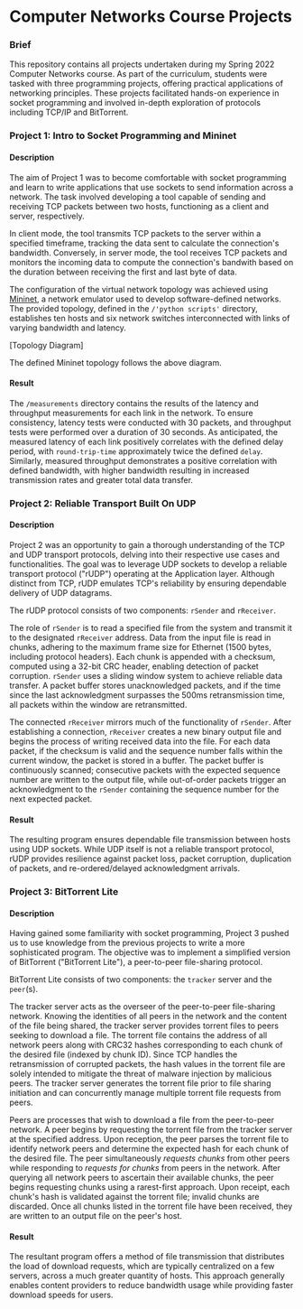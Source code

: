 # Computer Networks Course Projects

### Brief

This repository contains all projects undertaken during my Spring 2022 Computer Networks course. As part of the curriculum, students were tasked with three programming projects, offering practical applications of networking principles. These projects facilitated hands-on experience in socket programming and involved in-depth exploration of protocols including TCP/IP and BitTorrent.

### Project 1: Intro to Socket Programming and Mininet

#### Description

The aim of Project 1 was to become comfortable with socket programming and learn to write applications that use sockets to send information across a network. The task involved developing a tool capable of sending and receiving TCP packets between two hosts, functioning as a client and server, respectively.

In client mode, the tool transmits TCP packets to the server within a specified timeframe, tracking the data sent to calculate the connection's bandwidth. Conversely, in server mode, the tool receives TCP packets and monitors the incoming data to compute the connection's bandwith based on the duration between receiving the first and last byte of data.

The configuration of the virtual network topology was achieved using [Mininet](https://mininet.org/), a network emulator used to develop software-defined networks. The provided topology, defined in the `/'python scripts'` directory, establishes ten hosts and six network switches interconnected with links of varying bandwidth and latency. 

[Topology Diagram]

The defined Mininet topology follows the above diagram.

#### Result

The `/measurements` directory contains the results of the latency and throughput measurements for each link in the network. To ensure consistency, latency tests were conducted with 30 packets, and throughput tests were performed over a duration of 30 seconds. As anticipated, the measured latency of each link positively correlates with the defined delay period, with `round-trip-time` approximately twice the defined `delay`. Similarly, measured throughput demonstrates a positive correlation with defined bandwidth, with higher bandwidth resulting in increased transmission rates and greater total data transfer.

### Project 2: Reliable Transport Built On UDP

#### Description

Project 2 was an opportunity to gain a thorough understanding of the TCP and UDP transport protocols, delving into their respective use cases and functionalities. The goal was to leverage UDP sockets to develop a reliable transport protocol ("rUDP") operating at the Application layer. Although distinct from TCP, rUDP emulates TCP's reliability by ensuring dependable delivery of UDP datagrams.

The rUDP protocol consists of two components: `rSender` and `rReceiver`. 

The role of `rSender` is to read a specified file from the system and transmit it to the designated `rReceiver` address. Data from the input file is read in chunks, adhering to the maximum frame size for Ethernet (1500 bytes, including protocol headers). Each chunk is appended with a checksum, computed using a 32-bit CRC header, enabling detection of packet corruption. `rSender` uses a sliding window system to achieve reliable data transfer. A packet buffer stores unacknowledged packets, and if the time since the last acknowledgment surpasses the 500ms retransmission time, all packets within the window are retransmitted.

The connected `rReceiver` mirrors much of the functionality of `rSender`. After establishing a connection, `rReceiver` creates a new binary output file and begins the process of writing received data into the file. For each data packet, if the checksum is valid and the sequence number falls within the current window, the packet is stored in a buffer. The packet buffer is continuously scanned; consecutive packets with the expected sequence number are written to the output file, while out-of-order packets trigger an acknowledgment to the `rSender` containing the sequence number for the next expected packet. 

#### Result

The resulting program ensures dependable file transmission between hosts using UDP sockets. While UDP itself is not a reliable transport protocol, rUDP provides resilience against packet loss, packet corruption, duplication of packets, and re-ordered/delayed acknowledgment arrivals.

### Project 3: BitTorrent Lite

#### Description

Having gained some familiarity with socket programming, Project 3 pushed us to use knowledge from the previous projects to write a more sophisticated program. The objective was to implement a simplified version of BitTorrent ("BitTorrent Lite"), a peer-to-peer file-sharing protocol.

BitTorrent Lite consists of two components: the `tracker` server and the `peer`(s). 

The tracker server acts as the overseer of the peer-to-peer file-sharing network. Knowing the identities of all peers in the network and the content of the file being shared, the tracker server provides torrent files to peers seeking to download a file. The torrent file contains the address of all network peers along with CRC32 hashes corresponding to each chunk of the desired file (indexed by chunk ID). Since TCP handles the retransmission of corrupted packets, the hash values in the torrent file are solely intended to mitigate the threat of malware injection by malicious peers. The tracker server generates the torrent file prior to file sharing initiation and can concurrently manage multiple torrent file requests from peers.

Peers are processes that wish to download a file from the peer-to-peer network. A peer begins by requesting the torrent file from the tracker server at the specified address. Upon reception, the peer parses the torrent file to identify network peers and determine the expected hash for each chunk of the desired file. The peer simultaneously *requests chunks* from other peers while responding to *requests for chunks* from peers in the network. After querying all network peers to ascertain their available chunks, the peer begins requesting chunks using a rarest-first approach. Upon receipt, each chunk's hash is validated against the torrent file; invalid chunks are discarded. Once all chunks listed in the torrent file have been received, they are written to an output file on the peer's host.

#### Result

The resultant program offers a method of file transmission that distributes the load of download requests, which are typically centralized on a few servers, across a much greater quantity of hosts. This approach generally enables content providers to reduce bandwidth usage while providing faster download speeds for users.

